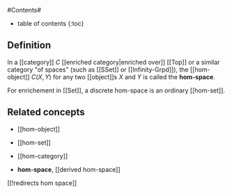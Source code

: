 
#Contents#
* table of contents
{:toc}


## Definition

In a [[category]] $C$ [[enriched category|enriched over]] [[Top]] or a similar category "of spaces" (such as [[SSet]] or [[Infinity-Grpd]]), the [[hom-object]] $C(X,Y)$ for any two [[object]]s $X$ and $Y$ is called the **hom-space**. 

For enrichement in [[Set]], a discrete hom-space is an ordinary [[hom-set]].

## Related concepts

* [[hom-object]]

* [[hom-set]]

* [[hom-category]]

* **hom-space**, [[derived hom-space]]


[[!redirects hom space]]